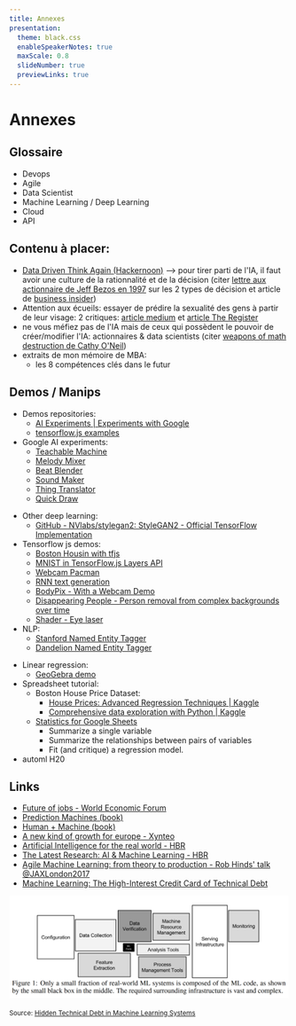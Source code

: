 ```yaml
---
title: Annexes
presentation:
  theme: black.css
  enableSpeakerNotes: true
  maxScale: 0.8
  slideNumber: true
  previewLinks: true
---
```


<!-- slide -->

# Annexes

<!-- slide vertical=true-->

## Glossaire

- Devops
- Agile
- Data Scientist
- Machine Learning / Deep Learning
- Cloud
- API

<!-- slide vertical=true-->

## Contenu à placer:

- [Data Driven Think Again (Hackernoon)](https://hackernoon.com/data-inspired-5c78db3999b2) --> pour tirer parti de l'IA, il faut avoir une culture de la rationnalité et de la décision (citer [lettre aux actionnaire de Jeff Bezos en 1997](https://www.sec.gov/Archives/edgar/data/1018724/000119312516530910/d168744dex991.htm) sur les 2 types de décision et article de [business insider](https://www.businessinsider.fr/us/jeff-bezos-on-type-1-and-type-2-decisions-2016-4))
- Attention aux écueils: essayer de prédire la sexualité des gens à partir de leur visage: 2 critiques: [article medium](https://medium.com/@blaisea/do-algorithms-reveal-sexual-orientation-or-just-expose-our-stereotypes-d998fafdf477) et [article The Register](https://www.theregister.co.uk/2019/03/05/ai_gaydar/)
- ne vous méfiez pas de l'IA mais de ceux qui possèdent le pouvoir de créer/modifier l'IA: actionnaires & data scientists (citer [weapons of math destruction de Cathy O'Neil](https://www.goodreads.com/book/show/28186015-weapons-of-math-destruction))
- extraits de mon mémoire de MBA:
  - les 8 compétences clés dans le futur

<!-- slide vertical=true-->

## Demos / Manips

- Demos repositories:
  - [AI Experiments | Experiments with Google](https://experiments.withgoogle.com/collection/ai)
  - [tensorflow.js examples](https://github.com/tensorflow/tfjs-examples/)
- Google AI experiments:
  - [Teachable Machine](https://teachablemachine.withgoogle.com/)
  - [Melody Mixer](https://experiments.withgoogle.com/ai/melody-mixer/view/)
  - [Beat Blender](https://experiments.withgoogle.com/ai/beat-blender/view/)
  - [Sound Maker](https://experiments.withgoogle.com/ai/sound-maker/view/)
  - [Thing Translator](https://thing-translator.appspot.com/)
  - [Quick Draw](https://quickdraw.withgoogle.com/)

<!-- slide vertical=true-->

- Other deep learning:
  - [GitHub - NVlabs/stylegan2: StyleGAN2 - Official TensorFlow Implementation](https://github.com/NVlabs/stylegan2)
- Tensorflow js demos:
  - [Boston Housin with tfjs](https://storage.googleapis.com/tfjs-examples/boston-housing/dist/index.html)
  - [MNIST in TensorFlow.js Layers API](https://storage.googleapis.com/tfjs-examples/mnist/dist/index.html)
  - [Webcam Pacman](https://storage.googleapis.com/tfjs-examples/webcam-transfer-learning/dist/index.html)
  - [RNN text generation](https://storage.googleapis.com/tfjs-examples/lstm-text-generation/dist/index.html)
  - [BodyPix - With a Webcam Demo](https://storage.googleapis.com/tfjs-models/demos/body-pix/index.html)
  - [Disappearing People - Person removal from complex backgrounds over time](https://glitch.com/~disappearing-people)
  - [Shader - Eye laser](https://shaderbooth.com/?85daa)
- NLP:
  - [Stanford Named Entity Tagger](http://nlp.stanford.edu:8080/ner/process)
  - [Dandelion Named Entity Tagger](https://dandelion.eu/semantic-text/entity-extraction-demo/?text=Barack+Hussein+Obama+II+is+an+American+attorney+and+politician+who+served+as+the+44th+president+of+the+United+States+from+2009+to+2017.+A+member+of+the+Democratic+Party%2C+he+was+the+first+African+American+president+of+the+United+States.+He+previously+served+as+a+U.S.+senator+from+Illinois+from+2005+to+2008+and+an+Illinois+state+senator+from+1997+to+2004.&lang=auto&min_confidence=0.6&exec=true#results)

<!-- slide vertical=true-->

- Linear regression:
  - [GeoGebra demo](https://www.geogebra.org/m/xC6zq7Zv)
- Spreadsheet tutorial:
  - Boston House Price Dataset:
    - [House Prices: Advanced Regression Techniques | Kaggle](https://www.kaggle.com/c/house-prices-advanced-regression-techniques/data)
    - [Comprehensive data exploration with Python | Kaggle](https://www.kaggle.com/pmarcelino/comprehensive-data-exploration-with-python)
  - [Statistics for Google Sheets](https://sites.google.com/site/statisticsforspreadsheets/)
    - Summarize a single variable
    - Summarize the relationships between pairs of variables
    - Fit (and critique) a regression model.
- automl H20

<!-- slide vertical=true-->

## Links

- [Future of jobs - World Economic Forum](http://www3.weforum.org/docs/WEF_Future_of_Jobs_2018.pdf)
- [Prediction Machines (book)](https://www.predictionmachines.ai/)
- [Human + Machine (book)](https://www.goodreads.com/book/show/36465763-human-machine)
- [A new kind of growth for europe - Xynteo](https://xynteo.com/sites/default/files/download/2019/10/XT0330_ED_Report1_V2_SCREEN.pdf)
- [Artificial Intelligence for the real world - HBR](https://hbr.org/2018/01/artificial-intelligence-for-the-real-world)
- [The Latest Research: AI & Machine Learning - HBR](https://store.hbr.org/product/the-latest-research-ai-and-machine-learning/ARTINT)
- [Agile Machine Learning: from theory to production - Rob Hinds' talk @JAXLondon2017](https://www.slideshare.net/robhinds/jaxlondon2017-agile-machine-learning-from-theory-to-production)
- [Machine Learning: The High-Interest Credit Card of Technical Debt](https://storage.googleapis.com/pub-tools-public-publication-data/pdf/43146.pdf)

![ML system infrastructure.png](https://raw.githubusercontent.com/qchenevier/public_images/master/2020/03/11-13-30-59-ML%20system%20infrastructure.png)

<small>Source: [Hidden Technical Debt in Machine Learning Systems](https://papers.nips.cc/paper/5656-hidden-technical-debt-in-machine-learning-systems.pdf)</small>
